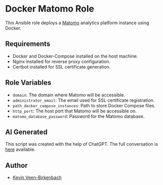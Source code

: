 # Docker Matomo Role

This Ansible role deploys a [Matomo](https://matomo.org/) analytics platform instance using Docker.

## Requirements

- Docker and Docker-Compose installed on the host machine.
- Nginx installed for reverse proxy configuration.
- Certbot installed for SSL certificate generation.

## Role Variables

- `domain`: The domain where Matomo will be accessible.
- `administrator_email`: The email used for SSL certificate registration.
- `path_docker_compose_instances`: Path to store Docker Compose files.
- `http_port`: The host port that Matomo will be accessible on.
- `matomo_database_password`: Password for the Matomo database.

## AI Generated
This script was created with the help of ChatGPT. The full conversation is [here](https://chat.openai.com/share/49e0c7e4-a2af-4a04-adad-7a735bdd85c4) available.

## Author
-  [Kevin Veen-Birkenbach](https://www.veen.world/)